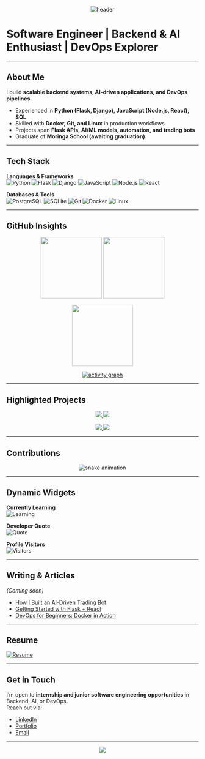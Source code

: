 <!-- Banner / Header -->
<p align="center">
  <img src="https://capsule-render.vercel.app/api?type=waving&color=0A192F&height=200&section=header&text=Kelvin%20M.%20Githinji&fontSize=40&fontColor=ffffff&animation=fadeIn&fontAlignY=35" alt="header"/>
</p>

# Software Engineer | Backend & AI Enthusiast | DevOps Explorer  

---

## About Me  
I build **scalable backend systems, AI-driven applications, and DevOps pipelines**.  
- Experienced in **Python (Flask, Django), JavaScript (Node.js, React), SQL**  
- Skilled with **Docker, Git, and Linux** in production workflows  
- Projects span **Flask APIs, AI/ML models, automation, and trading bots**  
- Graduate of **Moringa School (awaiting graduation)**  

---

## Tech Stack  

**Languages & Frameworks**  
![Python](https://img.shields.io/badge/Python-3776AB?style=for-the-badge&logo=python&logoColor=white)
![Flask](https://img.shields.io/badge/Flask-000000?style=for-the-badge&logo=flask&logoColor=white)
![Django](https://img.shields.io/badge/Django-092E20?style=for-the-badge&logo=django&logoColor=white)
![JavaScript](https://img.shields.io/badge/JavaScript-F7DF1E?style=for-the-badge&logo=javascript&logoColor=black)
![Node.js](https://img.shields.io/badge/Node.js-339933?style=for-the-badge&logo=node.js&logoColor=white)
![React](https://img.shields.io/badge/React-20232A?style=for-the-badge&logo=react&logoColor=61DAFB)

**Databases & Tools**  
![PostgreSQL](https://img.shields.io/badge/PostgreSQL-4169E1?style=for-the-badge&logo=postgresql&logoColor=white)
![SQLite](https://img.shields.io/badge/SQLite-07405E?style=for-the-badge&logo=sqlite&logoColor=white)
![Git](https://img.shields.io/badge/Git-F05032?style=for-the-badge&logo=git&logoColor=white)
![Docker](https://img.shields.io/badge/Docker-2496ED?style=for-the-badge&logo=docker&logoColor=white)
![Linux](https://img.shields.io/badge/Linux-FCC624?style=for-the-badge&logo=linux&logoColor=black)

---

## GitHub Insights  

<p align="center">
  <img src="https://github-readme-stats.vercel.app/api?username=kelmunji&show_icons=true&theme=tokyonight" height="160"/> 
  <img src="https://github-readme-stats.vercel.app/api/top-langs/?username=kelmunji&layout=compact&theme=tokyonight" height="160"/>
</p>

<p align="center">
  <img src="https://github-readme-streak-stats.herokuapp.com/?user=kelmunji&theme=tokyonight" height="160"/>
</p>

<p align="center">
  <a href="https://github.com/ashutosh00710/github-readme-activity-graph">
    <img src="https://github-readme-activity-graph.vercel.app/graph?username=kelmunji&theme=tokyo-night" alt="activity graph"/>
  </a>
</p>

---

## Highlighted Projects  

<p align="center">
  <a href="https://github.com/kelmunji/portfolio-fullstack">
    <img src="https://github-readme-stats.vercel.app/api/pin/?username=kelmunji&repo=portfolio-fullstack&theme=tokyonight" />
  </a>
  <a href="https://github.com/kelmunji/ajali-backend">
    <img src="https://github-readme-stats.vercel.app/api/pin/?username=kelmunji&repo=ajali-backend&theme=tokyonight" />
  </a>
</p>

<p align="center">
  <a href="https://github.com/kelmunji/smc-indicator">
    <img src="https://github-readme-stats.vercel.app/api/pin/?username=kelmunji&repo=smc-indicator&theme=tokyonight" />
  </a>
  <a href="https://github.com/kelmunji/trading-bots">
    <img src="https://github-readme-stats.vercel.app/api/pin/?username=kelmunji&repo=trading-bots&theme=tokyonight" />
  </a>
</p>

---

## Contributions  

<p align="center">
  <img src="https://raw.githubusercontent.com/kelmunji/kelmunji/output/github-contribution-grid-snake.svg" alt="snake animation"/>
</p>

---

## Dynamic Widgets  

**Currently Learning**  
![Learning](https://img.shields.io/badge/Currently%20Learning-DevOps%20%7C%20Kubernetes%20%7C%20AI%20Agents-blueviolet?style=for-the-badge)

**Developer Quote**  
![Quote](https://quotes-github-readme.vercel.app/api?type=horizontal&theme=tokyonight)

**Profile Visitors**  
![Visitors](https://komarev.com/ghpvc/?username=kelmunji&style=for-the-badge&color=blue)

---

## Writing & Articles  
*(Coming soon)*  
- [How I Built an AI-Driven Trading Bot](#)  
- [Getting Started with Flask + React](#)  
- [DevOps for Beginners: Docker in Action](#)  

---

## Resume  
[![Resume](https://img.shields.io/badge/Resume-Download-blue?style=for-the-badge&logo=adobeacrobatreader)](./Kelvin_Githinji_Resume.pdf)  

---

## Get in Touch  

I’m open to **internship and junior software engineering opportunities** in Backend, AI, or DevOps.  
Reach out via:  
- [LinkedIn](https://www.linkedin.com/in/kelvin-githinji-567368239/)  
- [Portfolio](https://portfolio-cecind4p3-kelmunjis-projects.vercel.app/#about)  
- [Email](mailto:githinjikelvin74@gmail.com)  

---

<p align="center">
  <img src="https://capsule-render.vercel.app/api?type=waving&color=0A192F&height=100&section=footer"/>
</p>
